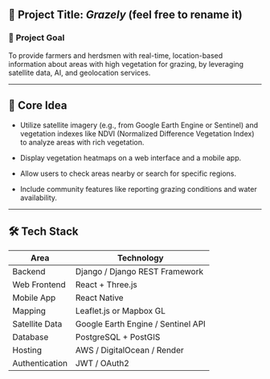 ## 🌿 **Project Title**: _Grazely_ (feel free to rename it)

### 🎯 **Project Goal**

To provide farmers and herdsmen with real-time, location-based information about areas with high vegetation for grazing, by leveraging satellite data, AI, and geolocation services.

---

## 🧠 **Core Idea**

- Utilize satellite imagery (e.g., from Google Earth Engine or Sentinel) and vegetation indexes like NDVI (Normalized Difference Vegetation Index) to analyze areas with rich vegetation.
    
- Display vegetation heatmaps on a web interface and a mobile app.
    
- Allow users to check areas nearby or search for specific regions.
    
- Include community features like reporting grazing conditions and water availability.
    

---

## 🛠️ **Tech Stack**

| Area           | Technology                         |
| -------------- | ---------------------------------- |
| Backend        | Django / Django REST Framework     |
| Web Frontend   | React + Three.js                   |
| Mobile App     | React Native                       |
| Mapping        | Leaflet.js or Mapbox GL            |
| Satellite Data | Google Earth Engine / Sentinel API |
| Database       | PostgreSQL + PostGIS               |
| Hosting        | AWS / DigitalOcean / Render        |
| Authentication | JWT / OAuth2                       |